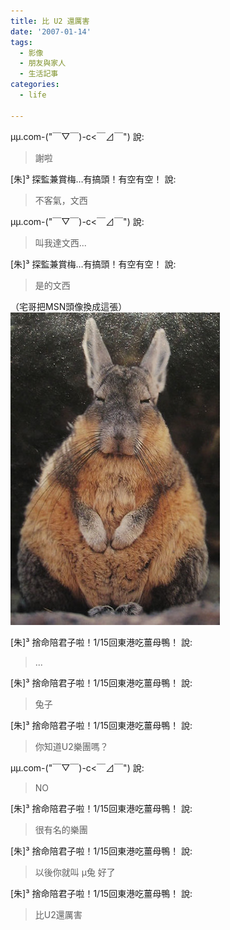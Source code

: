```yaml
---
title: 比 U2 還厲害
date: '2007-01-14'
tags:
  - 影像
  - 朋友與家人
  - 生活記事
categories:
  - life

---
```

μμ.com-("￣▽￣)-c<￣⊿￣") 說:

> 謝啦

  
\[朱\]³ 探監兼賞梅…有搞頭！有空有空！ 說:  

> 不客氣，文西

  
μμ.com-("￣▽￣)-c<￣⊿￣") 說:

> 叫我達文西...

  
\[朱\]³ 探監兼賞梅…有搞頭！有空有空！ 說:  

> 是的文西

  
  
（宅哥把MSN頭像換成這張）  
[![μ兔](images/0.jpg)](http://www.flickr.com/photos/yurenju/356808949/ "Photo Sharing")  
  
\[朱\]³ 捨命陪君子啦！1/15回東港吃薑母鴨！ 說:  

> ...

  
\[朱\]³ 捨命陪君子啦！1/15回東港吃薑母鴨！ 說:  

> 兔子

  
\[朱\]³ 捨命陪君子啦！1/15回東港吃薑母鴨！ 說:  

> 你知道U2樂團嗎？

  
μμ.com-("￣▽￣)-c<￣⊿￣") 說:

> NO

  
\[朱\]³ 捨命陪君子啦！1/15回東港吃薑母鴨！ 說:  

> 很有名的樂團

  
\[朱\]³ 捨命陪君子啦！1/15回東港吃薑母鴨！ 說:  

> 以後你就叫 μ兔 好了

  
\[朱\]³ 捨命陪君子啦！1/15回東港吃薑母鴨！ 說:  

> 比U2還厲害